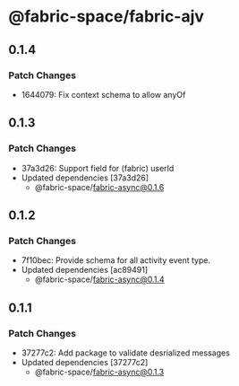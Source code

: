 # @fabric-space/fabric-ajv

## 0.1.4

### Patch Changes

- 1644079: Fix context schema to allow anyOf

## 0.1.3

### Patch Changes

- 37a3d26: Support field for (fabric) userId
- Updated dependencies [37a3d26]
  - @fabric-space/fabric-async@0.1.6

## 0.1.2

### Patch Changes

- 7f10bec: Provide schema for all activity event type.
- Updated dependencies [ac89491]
  - @fabric-space/fabric-async@0.1.4

## 0.1.1

### Patch Changes

- 37277c2: Add package to validate desrialized messages
- Updated dependencies [37277c2]
  - @fabric-space/fabric-async@0.1.3
